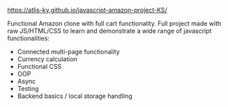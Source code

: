https://atlis-ky.github.io/javascript-amazon-project-KS/

Functional Amazon clone with full cart functionality.
Full project made with raw JS/HTML/CSS to learn and demonstrate a wide range of javascript functionalities:

- Connected multi-page functionality
- Currency calculation
- Functional CSS
- OOP
- Async
- Testing
- Backend basics / local storage handling
